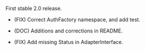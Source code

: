 First stable 2.0 release.

- (FIX) Correct AuthFactory namespace, and add test.

- (DOC) Additions and corrections in README.

- (FIX) Add missing Status in AdapterInterface.
